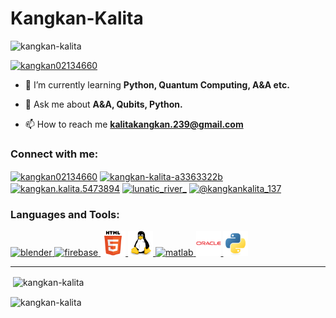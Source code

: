 # Kangkan-Kalita

<p align="left"> <img src="https://komarev.com/ghpvc/?username=kangkan-kalita&label=Profile%20views&color=0e75b6&style=flat" alt="kangkan-kalita" /> </p>

<p align="left"> <a href="https://twitter.com/kangkan02134660" target="blank"><img src="https://img.shields.io/twitter/follow/kangkan02134660?logo=twitter&style=for-the-badge" alt="kangkan02134660" /></a> </p>

- 🌱 I’m currently learning **Python, Quantum Computing, A&A etc.**

- 💬 Ask me about **A&A, Qubits, Python.**

- 📫 How to reach me **kalitakangkan.239@gmail.com**



<h3 align="left">Connect with me:</h3>
<p align="left">
<a href="https://twitter.com/kangkan02134660" target="blank"><img align="center" src="https://raw.githubusercontent.com/rahuldkjain/github-profile-readme-generator/master/src/images/icons/Social/twitter.svg" alt="kangkan02134660" height="30" width="40" /></a>
<a href="https://www.linkedin.com/in/kangkan-kalita-a3363322b" target="blank"><img align="center" src="https://raw.githubusercontent.com/rahuldkjain/github-profile-readme-generator/master/src/images/icons/Social/linked-in-alt.svg" alt="kangkan-kalita-a3363322b" height="30" width="40" /></a>
<a href="https://fb.com/kangkan.kalita.5473894" target="blank"><img align="center" src="https://raw.githubusercontent.com/rahuldkjain/github-profile-readme-generator/master/src/images/icons/Social/facebook.svg" alt="kangkan.kalita.5473894" height="30" width="40" /></a>
<a href="https://instagram.com/lunatic_river_" target="blank"><img align="center" src="https://raw.githubusercontent.com/rahuldkjain/github-profile-readme-generator/master/src/images/icons/Social/instagram.svg" alt="lunatic_river_" height="30" width="40" /></a>
<a href="https://medium.com/@kangkankalita_137" target="blank"><img align="center" src="https://raw.githubusercontent.com/rahuldkjain/github-profile-readme-generator/master/src/images/icons/Social/medium.svg" alt="@kangkankalita_137" height="30" width="40" /></a>

<h3 align="left">Languages and Tools:</h3>
<p align="left"> <a href="https://www.blender.org/" target="_blank" rel="noreferrer"> <img src="https://download.blender.org/branding/community/blender_community_badge_white.svg" alt="blender" width="40" height="40"/> </a> <a href="https://firebase.google.com/" target="_blank" rel="noreferrer"> <img src="https://www.vectorlogo.zone/logos/firebase/firebase-icon.svg" alt="firebase" width="40" height="40"/> </a> <a href="https://www.w3.org/html/" target="_blank" rel="noreferrer"> <img src="https://raw.githubusercontent.com/devicons/devicon/master/icons/html5/html5-original-wordmark.svg" alt="html5" width="40" height="40"/> </a> <a href="https://www.linux.org/" target="_blank" rel="noreferrer"> <img src="https://raw.githubusercontent.com/devicons/devicon/master/icons/linux/linux-original.svg" alt="linux" width="40" height="40"/> </a> <a href="https://www.mathworks.com/" target="_blank" rel="noreferrer"> <img src="https://upload.wikimedia.org/wikipedia/commons/2/21/Matlab_Logo.png" alt="matlab" width="40" height="40"/> </a> <a href="https://www.oracle.com/" target="_blank" rel="noreferrer"> <img src="https://raw.githubusercontent.com/devicons/devicon/master/icons/oracle/oracle-original.svg" alt="oracle" width="40" height="40"/> </a> <a href="https://www.python.org" target="_blank" rel="noreferrer"> <img src="https://raw.githubusercontent.com/devicons/devicon/master/icons/python/python-original.svg" alt="python" width="40" height="40"/> </a> </p>





</p>

<hr>

<p>&nbsp;<img align="center" src="https://github-readme-stats.vercel.app/api?username=kangkan-kalita&show_icons=true&locale=en&theme=dark" alt="kangkan-kalita" /></p>

<p><img align="center" src="https://github-readme-streak-stats.herokuapp.com/?user=kangkan-kalita&theme=dark" alt="kangkan-kalita" /></p>
